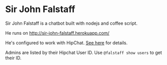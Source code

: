 # Sir John Falstaff

Sir John Falstaff is a chatbot built with nodejs and coffee script.

He runs on http://sir-john-falstaff.herokuapp.com/

He's configured to work with HipChat. [See here](https://github.com/hipchat/hubot-hipchat#adapter-configuration) for details.

Admins are listed by their Hipchat User ID.
Use `@falstaff show users` to get their ID.
